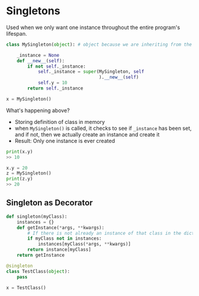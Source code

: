 # Singletons

Used when we only want one instance throughout the entire program's lifespan.

```python
class MySingleton(object): # object because we are inheriting from the baseclass object

    _instance = None
    def __new__(self):
        if not self._instance:
            self._instance = super(MySingleton, self
                                   ).__new__(self)
            self.y = 10
        return self._instance

x = MySingleton()
```
What's happening above?
- Storing definition of class in memory
- when `MySingleton()` is called, it checks to see if `_instance` has been set, and if not, then we actually create an instance and create it
- Result: Only one instance is ever created

```python
print(x.y)
>> 10

x.y = 20
z = MySingleton()
print(z.y)
>> 20
```

## Singleton as Decorator

```python
def singleton(myClass):
    instances = {}
    def getInstance(*args, **kwargs):
        # If there is not already an instance of that class in the dictionary instances, then we create it
        if myClass not in instances:
            instances[myClass(*args, **kwargs)]
        return instance[myClass]
    return getInstance

@singleton
class TestClass(object):
    pass

x = TestClass()
```
